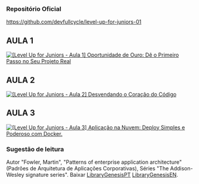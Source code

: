 ### Repositório Oficial
https://github.com/devfullcycle/level-up-for-juniors-01
## AULA 1

[![[Level Up for Juniors - Aula 1] Oportunidade de Ouro: Dê o Primeiro Passo no Seu Projeto Real](https://img.youtube.com/vi/-md3sRIHZ6I/0.jpg
)](https://www.youtube.com/watch?v=-md3sRIHZ6I)

## AULA 2

[![[Level Up for Juniors - Aula 2] Desvendando o Coração do Código](https://img.youtube.com/vi/1qo1uNIJ7hY/0.jpg
)](https://www.youtube.com/watch?v=1qo1uNIJ7hY)

## AULA 3

[![[Level Up for Juniors - Aula 3] Aplicação na Nuvem: Deploy Simples e Poderoso com Docker.](https://img.youtube.com/vi/Hayn0m8-rDI/0.jpg
)](https://www.youtube.com/watch?v=Hayn0m8-rDI)

### Sugestão de leitura

Autor "Fowler, Martin", "Patterns of enterprise application architecture" (Padrões de Arquitetura de Aplicações Corporativas), Séries "The Addison-Wesley signature series". Baixar [LibraryGenesisPT](https://libgen.is/search.php?req=Padr%C3%B5es+de+Arquitetura+de+Aplica%C3%A7%C3%B5es+Corporativas&open=0&res=25&view=simple&phrase=1&column=def) [LibraryGenesisEN](https://libgen.is/search.php?req=patterns+of+enterprise+application+architecture&open=0&res=25&view=simple&phrase=1&column=def).
